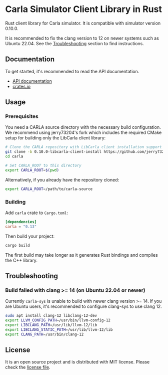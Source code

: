 # Carla Simulator Client Library in Rust

Rust client library for Carla simulator. It is compatible with
simulator version 0.10.0.

It is recommended to fix the clang version to 12 on newer systems such
as Ubuntu 22.04. See the [Troubleshooting](#troubleshooting) section
to find instructions.

## Documentation

To get started, it's recommended to read the API documentation.

- [API documentation](https://docs.rs/carla)
- [crates.io](https://crates.io/crates/carla)


## Usage

### Prerequisites

You need a CARLA source directory with the necessary build configuration. We recommend using jerry73204's fork which includes the required CMake setup for building only the LibCarla client library:

```bash
# Clone the CARLA repository with LibCarla client installation support
git clone -b 0.10.0-libcarla-client-install https://github.com/jerry73204/carla.git
cd carla

# Set CARLA_ROOT to this directory
export CARLA_ROOT=$(pwd)
```

Alternatively, if you already have the repository cloned:

```bash
export CARLA_ROOT=/path/to/carla-source
```

### Building

Add `carla` crate to `Cargo.toml`:

```toml
[dependencies]
carla = "0.13"
```

Then build your project:

```bash
cargo build
```

The first build may take longer as it generates Rust bindings and compiles the C++ library.


## Troubleshooting

### Build failed with clang >= 14 (on Ubuntu 22.04 or newer)

Currently `carla-sys` is unable to build with newer clang version >= 14.
If you are Ubuntu users, it's recommended to configure
clang-sys to use clang 12.

```sh
sudo apt install clang-12 libclang-12-dev
export LLVM_CONFIG_PATH=/usr/bin/llvm-config-12
export LIBCLANG_PATH=/usr/lib/llvm-12/lib
export LIBCLANG_STATIC_PATH=/usr/lib/llvm-12/lib
export CLANG_PATH=/usr/bin/clang-12
```

## License

It is an open source project and is distributed with MIT
license. Please check the [license file](LICENSE.txt).

